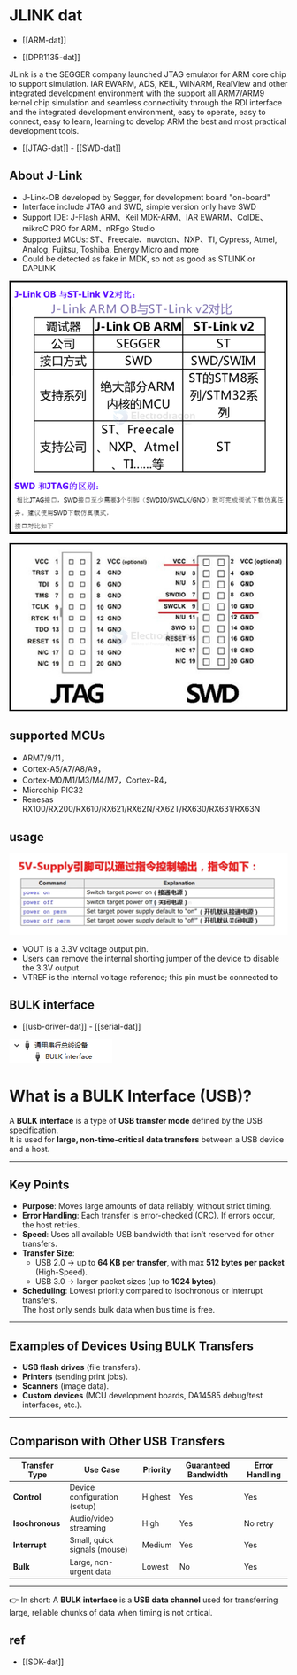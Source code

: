 
# JLINK dat 


- [[ARM-dat]]

- [[DPR1135-dat]]


JLink is a the SEGGER company launched JTAG emulator for ARM core chip to support simulation. IAR EWARM, ADS, KEIL, WINARM, RealView and other integrated development environment with the support all ARM7/ARM9 kernel chip simulation and seamless connectivity through the RDI interface and the integrated development environment, easy to operate, easy to connect, easy to learn, learning to develop ARM the best and most practical development tools.


- [[JTAG-dat]] - [[SWD-dat]]

## About J-Link 


* J-Link-OB developed by Segger, for development board "on-board"
* Interface include JTAG and SWD, simple version only have SWD
* Support IDE: J-Flash ARM、Keil MDK-ARM、IAR EWARM、CoIDE、mikroC PRO for ARM、nRFgo Studio
* Supported MCUs: ST、Freecale、nuvoton、NXP、TI, Cypress, Atmel, Analog, Fujitsu, Toshiba, Energy Micro and more
* Could be detected as fake in MDK, so not as good as STLINK or DAPLINK


![](2024-07-05-17-55-07.png)

![](2024-07-05-17-55-19.png)



## supported MCUs 

- ARM7/9/11，
- Cortex-A5/A7/A8/A9，
- Cortex-M0/M1/M3/M4/M7，Cortex-R4，
- Microchip PIC32
- Renesas RX100/RX200/RX610/RX621/RX62N/RX62T/RX630/RX631/RX63N


## usage 

![](2025-09-23-13-24-54.png)

- VOUT is a 3.3V voltage output pin.
- Users can remove the internal shorting jumper of the device to disable the 3.3V output.
- VTREF is the internal voltage reference; this pin must be connected to



## BULK interface 

- [[usb-driver-dat]] - [[serial-dat]]

![](2025-09-23-13-17-18.png)

# What is a BULK Interface (USB)?

A **BULK interface** is a type of **USB transfer mode** defined by the USB specification.  
It is used for **large, non-time-critical data transfers** between a USB device and a host.

---

## Key Points

- **Purpose**: Moves large amounts of data reliably, without strict timing.
- **Error Handling**: Each transfer is error-checked (CRC). If errors occur, the host retries.
- **Speed**: Uses all available USB bandwidth that isn’t reserved for other transfers.
- **Transfer Size**:
  - USB 2.0 → up to **64 KB per transfer**, with max **512 bytes per packet** (High-Speed).
  - USB 3.0 → larger packet sizes (up to **1024 bytes**).
- **Scheduling**: Lowest priority compared to isochronous or interrupt transfers.  
  The host only sends bulk data when bus time is free.

---

## Examples of Devices Using BULK Transfers
- **USB flash drives** (file transfers).
- **Printers** (sending print jobs).
- **Scanners** (image data).
- **Custom devices** (MCU development boards, DA14585 debug/test interfaces, etc.).

---

## Comparison with Other USB Transfers

| Transfer Type   | Use Case                     | Priority | Guaranteed Bandwidth | Error Handling |
|-----------------|------------------------------|----------|----------------------|----------------|
| **Control**     | Device configuration (setup) | Highest  | Yes                  | Yes            |
| **Isochronous** | Audio/video streaming        | High     | Yes                  | No retry       |
| **Interrupt**   | Small, quick signals (mouse) | Medium   | Yes                  | Yes            |
| **Bulk**        | Large, non-urgent data       | Lowest   | No                   | Yes            |

---

👉 In short: A **BULK interface** is a **USB data channel** used for transferring large, reliable chunks of data when timing is not critical.



## ref 

- [[SDK-dat]]